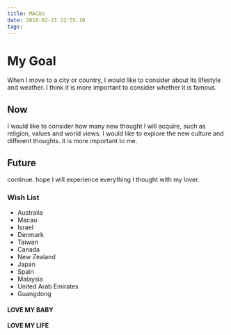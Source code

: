 ```yaml
---
title: MACAU
date: 2018-02-21 22:55:10
tags:
---
```

My Goal
=======
When I move to a city or country, I would like to consider about its lifestyle and weather. I think it is more important to consider whether it is famous.
## Now
I would like to consider how many new thought I will acquire, such as religion, values and world views. I would like to  explore the new culture and different thoughts. it is more important to me.
## Future
continue.
hope I will experience everything I thought with my lover.

### Wish List
* Australia
* Macau
* Israel
* Denmark
* Taiwan
* Canada
* New Zealand
* Japan
* Spain
* Malaysia
* United Arab Emirates
* Guangdong



#### LOVE MY BABY

#### LOVE MY LIFE

 